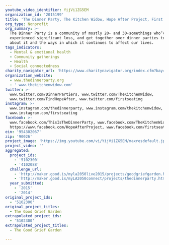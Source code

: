 ```yaml
---
youtube_video_identifier: YijVi1ZG5EM
organization_id: '2015199'
title: 'The Dinner Party, The Kitchen Widow, Hope After Project, First Seating'
org_type: Nonprofit
org_summary: >-
  The Dinner Party is a community of mostly 20- and 30-somethings who’ve each
  experienced significant loss, and get together over dinner parties to talk
  about it and the ways in which it continues to affect our lives.
tags_indicators:
  - Mental & emotional health
  - Community gatherings
  - Health
  - Social connectedness
charity_navigator_url: 'https://www.charitynavigator.org/index.cfm?bay=search.profile&ein=954302067'
organization_website:
  - www.thedinnerparty.org
  - ' www.thekitchenwidow.com'
twitter: >-
  www.twitter.com/DinnerPartiers, www.twitter.com/TheKitchenWidow,
  www.twitter.com/FindHopeAfter, www.twitter.com/firstseating
instagram: >-
  www.instagram.com/thedinnerparty, www.instagram.com/thekitchenwidow,
  www.instagram.com/firstseating
facebook: >-
  www.facebook.com/ThisIsTheDinnerParty, www.facebook.com/TheKitchenWidow,
  https://www.facebook.com/HopeAfterProject, www.facebook.com/firstseating
ein: '954302067'
zip: '90026'
project_image: 'https://img.youtube.com/vi/YijVi1ZG5EM/maxresdefault.jpg'
project_video: ''
aggregated:
  project_ids:
    - '5102300'
    - '4102088'
  challenge_url:
    - 'http://maker.good.is/myla2050live2015/projects/goodgriefgarden.html'
    - 'http://maker.good.is/myLA2050connect/projects/thedinnerparty.html'
  year_submitted:
    - '2015'
    - '2014'
original_project_ids:
  - '5102300'
original_project_titles:
  - The Good Grief Garden
extrapolated_project_ids:
  - '5102300'
extrapolated_project_titles:
  - The Good Grief Garden

---
```


